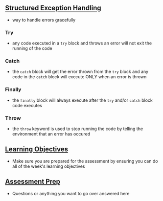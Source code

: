## [Structured Exception Handling]

- way to handle errors gracefully

### Try

- any code executed in a `try` block and throws an error will not exit the running of the code

### Catch

- the `catch` block will get the error thrown from the `try` block and any code in the `catch` block will execute ONLY when an error is thrown

### Finally

- the `finally` block will always execute after the `try` and/or `catch` block code executes

### Throw

- the `throw` keyword is used to stop running the code by telling the environment that an error has occured

## [Learning Objectives]

- Make sure you are prepared for the assessment by ensuring you can do all of the week's learning objectives

## [Assessment Prep]

- Questions or anything you want to go over answered here

[structured exception handling]: ./structured_exception_handling.js
[learning objectives]: ./learning_objectives.js
[assessment prep]: ./assessment_prep.js
